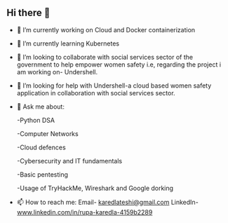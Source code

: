 ## Hi there 👋

- 🔭 I’m currently working on Cloud and Docker containerization
- 🌱 I’m currently learning Kubernetes
- 👯 I’m looking to collaborate with social services sector of the government to help empower women safety i.e, regarding the project i am working on- Undershell.
- 🤔 I’m looking for help with Undershell-a cloud based women safety application in collaboration with social services sector.

- 💬 Ask me about:
 
    -Python DSA
  
    -Computer Networks
  
    -Cloud defences
  
    -Cybersecurity and IT fundamentals
  
    -Basic pentesting
  
    -Usage of TryHackMe, Wireshark and Google dorking
  
- 📫 How to reach me: 
      Email- karedlateshi@gmail.com
      LinkedIn- www.linkedin.com/in/rupa-karedla-4159b2289
